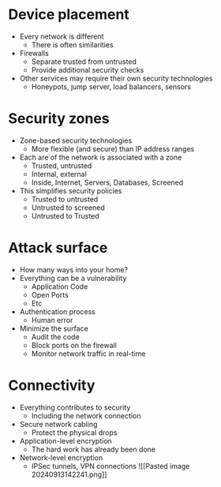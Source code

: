# Device placement
- Every network is different
	- There is often similarities
- Firewalls
	- Separate trusted from untrusted
	- Provide additional security checks
- Other services may require their own security technologies
	- Honeypots, jump server, load balancers, sensors
# Security zones
- Zone-based security technologies
	- More flexible (and secure) than IP address ranges
- Each are of the network is associated with a zone
	- Trusted, untrusted
	- Internal, external
	- Inside, Internet, Servers, Databases, Screened
- This simplifies security policies
	- Trusted to untrusted
	- Untrusted to screened
	- Untrusted to Trusted
# Attack surface
- How many ways into your home?
- Everything can be a vulnerability
	- Application Code
	- Open Ports
	- Etc
- Authentication process
	- Human error
- Minimize the surface
	- Audit the code
	- Block ports on the firewall
	- Monitor network traffic in real-time
# Connectivity
- Everything contributes to security
	- Including the network connection
- Secure network cabling
	- Protect the physical drops
- Application-level encryption
	- The hard work has already been done
- Network-level encryption
	- IPSec tunnels, VPN connections
![[Pasted image 20240913142241.png]]
